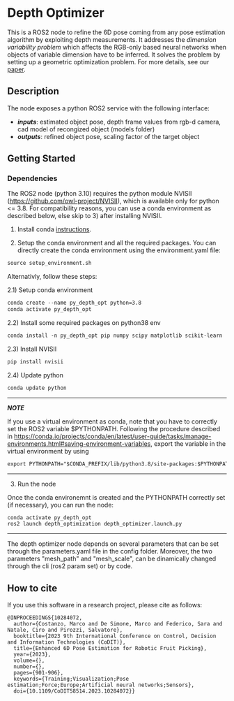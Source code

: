 # Depth Optimizer
This is a ROS2 node to refine the 6D pose coming from any pose estimation algorithm by exploiting depth measurements. It addresses the _dimension variability problem_ which affects the RGB-only based neural networks when objects of variable dimension have to be inferred. It solves the problem by setting up a geometric optimization problem. For more details, see our [paper](https://arxiv.org/abs/2305.15856).

## Description
The node exposes a python ROS2 service with the following interface:  
* ***inputs***: estimated object pose, depth frame values from rgb-d camera, cad model of recongized object (models folder)
* ***outputs***: refined object pose, scaling factor of the target object

## Getting Started

### Dependencies
The ROS2 node (python 3.10) requires the python module NVISII (https://github.com/owl-project/NVISII), which is available only for python <= 3.8. For compatibility reasons, you can use a conda environment as described below, else skip to 3) after installing NVISII.

1) Install conda [instructions](https://docs.conda.io/projects/conda/en/latest/user-guide/install/linux.html).

2) Setup the conda environment and all the required packages. 
You can directly create the conda environment using the environment.yaml file:
  ```diff
  source setup_environment.sh
  ```
Alternativly, follow these steps:

2.1) Setup conda environment 
```diff
conda create --name py_depth_opt python=3.8
conda activate py_depth_opt
```

2.2) Install some required packages on python38 env
```diff
conda install -n py_depth_opt pip numpy scipy matplotlib scikit-learn
```

2.3) Install NVISII
```diff
pip install nvisii
```

2.4) Update python
```diff
conda update python
```


---
***NOTE***

If you use a virtual environment as conda, note that you have to correctly set the ROS2 variable $PYTHONPATH. Following the procedure described in https://conda.io/projects/conda/en/latest/user-guide/tasks/manage-environments.html#saving-environment-variables, export the variable in the virtual environment by using
```diff
export PYTHONPATH="$CONDA_PREFIX/lib/python3.8/site-packages:$PYTHONPATH"
```

---

3) Run the node

Once the conda environemnt is created and the PYTHONPATH correctly set (if necessary), you can run the node:
```diff
conda activate py_depth_opt
ros2 launch depth_optimization depth_optimizer.launch.py 
```

---
The depth optimizer node depends on several parameters that can be set through the parameters.yaml file in the config folder. Moreover, the two parameters "mesh_path" and "mesh_scale", can be dinamically changed through the cli (ros2 param set) or by code. 

## How to cite 

If you use this software in a research project, please cite as follows:
```
@INPROCEEDINGS{10284072,
  author={Costanzo, Marco and De Simone, Marco and Federico, Sara and Natale, Ciro and Pirozzi, Salvatore},
  booktitle={2023 9th International Conference on Control, Decision and Information Technologies (CoDIT)}, 
  title={Enhanced 6D Pose Estimation for Robotic Fruit Picking}, 
  year={2023},
  volume={},
  number={},
  pages={901-906},
  keywords={Training;Visualization;Pose estimation;Force;Europe;Artificial neural networks;Sensors},
  doi={10.1109/CoDIT58514.2023.10284072}}

```








